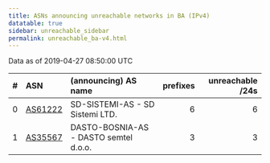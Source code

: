 ```yaml
---
title: ASNs announcing unreachable networks in BA (IPv4)
datatable: true
sidebar: unreachable_sidebar
permalink: unreachable_ba-v4.html
---
```


Data as of 2019-04-27 08:50:00 UTC


<div class="datatable-begin"></div>

|   # | ASN                                    | (announcing) AS name                  |   prefixes |   unreachable /24s |
|----:|:---------------------------------------|:--------------------------------------|-----------:|-------------------:|
|   0 | [AS61222](unreachable_AS61222-v4.html) | SD-SISTEMI-AS - SD Sistemi LTD.       |          6 |                  6 |
|   1 | [AS35567](unreachable_AS35567-v4.html) | DASTO-BOSNIA-AS - DASTO semtel d.o.o. |          3 |                  3 |

<div class="datatable-end"></div>